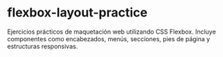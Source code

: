 # flexbox-layout-practice
Ejercicios prácticos de maquetación web utilizando CSS Flexbox. Incluye componentes como encabezados, menús, secciones, pies de página y estructuras responsivas.
